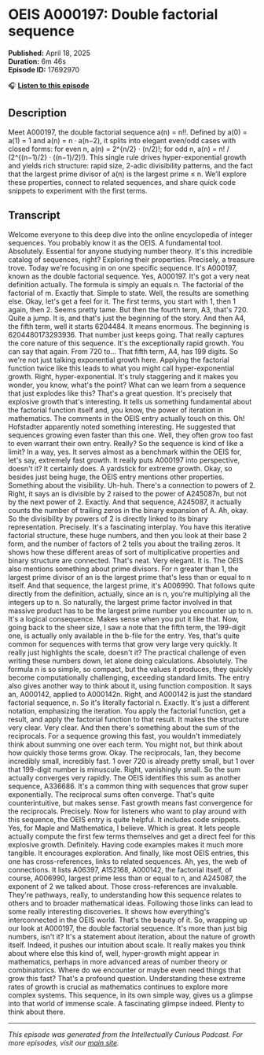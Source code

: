 # OEIS A000197: Double factorial sequence

**Published:** April 18, 2025  
**Duration:** 6m 46s  
**Episode ID:** 17692970

🎧 **[Listen to this episode](https://intellectuallycurious.buzzsprout.com/2529712/episodes/17692970-oeis-a000197-double-factorial-sequence)**

## Description

Meet A000197, the double factorial sequence a(n) = n!!. Defined by a(0) = a(1) = 1 and a(n) = n · a(n−2), it splits into elegant even/odd cases with closed forms: for even n, a(n) = 2^{n/2} · (n/2)!; for odd n, a(n) = n! / (2^{(n−1)/2} · ((n−1)/2)!). This single rule drives hyper-exponential growth and yields rich structure: rapid size, 2-adic divisibility patterns, and the fact that the largest prime divisor of a(n) is the largest prime ≤ n. We’ll explore these properties, connect to related sequences, and share quick code snippets to experiment with the first terms.

## Transcript

Welcome everyone to this deep dive into the online encyclopedia of integer sequences. You probably know it as the OEIS. A fundamental tool. Absolutely. Essential for anyone studying number theory. It's this incredible catalog of sequences, right? Exploring their properties. Precisely, a treasure trove. Today we're focusing in on one specific sequence. It's A000197, known as the double factorial sequence. Yes, A000197. It's got a very neat definition actually. The formula is simply an equals n. The factorial of the factorial of m. Exactly that. Simple to state. Well, the results are something else. Okay, let's get a feel for it. The first terms, you start with 1, then 1 again, then 2. Seems pretty tame. But then the fourth term, A3, that's 720. Quite a jump. It is, and that's just the beginning of the story. And then A4, the fifth term, well it starts 6204484. It means enormous. The beginning is 6204480173293936. That number just keeps going. That really captures the core nature of this sequence. It's the exceptionally rapid growth. You can say that again. From 720 to... That fifth term, A4, has 199 digits. So we're not just talking exponential growth here. Applying the factorial function twice like this leads to what you might call hyper-exponential growth. Right, hyper-exponential. It's truly staggering and it makes you wonder, you know, what's the point? What can we learn from a sequence that just explodes like this? That's a great question. It's precisely that explosive growth that's interesting. It tells us something fundamental about the factorial function itself and, you know, the power of iteration in mathematics. The comments in the OEIS entry actually touch on this. Oh! Hofstadter apparently noted something interesting. He suggested that sequences growing even faster than this one. Well, they often grow too fast to even warrant their own entry. Really? So the sequence is kind of like a limit? In a way, yes. It serves almost as a benchmark within the OEIS for, let's say, extremely fast growth. It really puts A000197 into perspective, doesn't it? It certainly does. A yardstick for extreme growth. Okay, so besides just being huge, the OEIS entry mentions other properties. Something about the visibility. Uh-huh. There's a connection to powers of 2. Right, it says an is divisible by 2 raised to the power of A245087n, but not by the next power of 2. Exactly. And that sequence, A245087, it actually counts the number of trailing zeros in the binary expansion of A. Ah, okay. So the divisibility by powers of 2 is directly linked to its binary representation. Precisely. It's a fascinating interplay. You have this iterative factorial structure, these huge numbers, and then you look at their base 2 form, and the number of factors of 2 tells you about the trailing zeros. It shows how these different areas of sort of multiplicative properties and binary structure are connected. That's neat. Very elegant. It is. The OEIS also mentions something about prime divisors. For n greater than 1, the largest prime divisor of an is the largest prime that's less than or equal to n itself. And that sequence, the largest prime, it's A006990. That follows quite directly from the definition, actually, since an is n, you're multiplying all the integers up to n. So naturally, the largest prime factor involved in that massive product has to be the largest prime number you encounter up to n. It's a logical consequence. Makes sense when you put it like that. Now, going back to the sheer size, I saw a note that the fifth term, the 199-digit one, is actually only available in the b-file for the entry. Yes, that's quite common for sequences with terms that grow very large very quickly. It really just highlights the scale, doesn't it? The practical challenge of even writing these numbers down, let alone doing calculations. Absolutely. The formula n is so simple, so compact, but the values it produces, they quickly become computationally challenging, exceeding standard limits. The entry also gives another way to think about it, using function composition. It says an, A000142, applied to A000142n. Right, and A000142 is just the standard factorial sequence, n. So it's literally factorial n. Exactly. It's just a different notation, emphasizing the iteration. You apply the factorial function, get a result, and apply the factorial function to that result. It makes the structure very clear. Very clear. And then there's something about the sum of the reciprocals. For a sequence growing this fast, you wouldn't immediately think about summing one over each term. You might not, but think about how quickly those terms grow. Okay. The reciprocals, 1an, they become incredibly small, incredibly fast. 1 over 720 is already pretty small, but 1 over that 199-digit number is minuscule. Right, vanishingly small. So the sum actually converges very rapidly. The OEIS identifies this sum as another sequence, A336686. It's a common thing with sequences that grow super exponentially. The reciprocal sums often converge. That's quite counterintuitive, but makes sense. Fast growth means fast convergence for the reciprocals. Precisely. Now for listeners who want to play around with this sequence, the OEIS entry is quite helpful. It includes code snippets. Yes, for Maple and Mathematica, I believe. Which is great. It lets people actually compute the first few terms themselves and get a direct feel for this explosive growth. Definitely. Having code examples makes it much more tangible. It encourages exploration. And finally, like most OEIS entries, this one has cross-references, links to related sequences. Ah, yes, the web of connections. It lists A06397, A152168, A000142, the factorial itself, of course, A006990, largest prime less than or equal to n, and A245087, the exponent of 2 we talked about. Those cross-references are invaluable. They're pathways, really, to understanding how this sequence relates to others and to broader mathematical ideas. Following those links can lead to some really interesting discoveries. It shows how everything's interconnected in the OEIS world. That's the beauty of it. So, wrapping up our look at A000197, the double factorial sequence. It's more than just big numbers, isn't it? It's a statement about iteration, about the nature of growth itself. Indeed, it pushes our intuition about scale. It really makes you think about where else this kind of, well, hyper-growth might appear in mathematics, perhaps in more advanced areas of number theory or combinatorics. Where do we encounter or maybe even need things that grow this fast? That's a profound question. Understanding these extreme rates of growth is crucial as mathematics continues to explore more complex systems. This sequence, in its own simple way, gives us a glimpse into that world of immense scale. A fascinating glimpse indeed. Plenty to think about there.

---
*This episode was generated from the Intellectually Curious Podcast. For more episodes, visit our [main site](https://intellectuallycurious.buzzsprout.com).*
